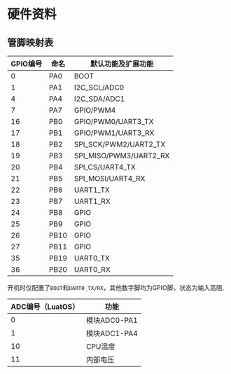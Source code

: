 # 硬件资料


## 管脚映射表

| GPIO编号 | 命名 | 默认功能及扩展功能     |
| -------- | ---- | ---------------------- |
| 0        | PA0  | BOOT                   |
| 1        | PA1  | I2C_SCL/ADC0           |
| 4        | PA4  | I2C_SDA/ADC1           |
| 7        | PA7  | GPIO/PWM4              |
| 16       | PB0  | GPIO/PWM0/UART3_TX     |
| 17       | PB1  | GPIO/PWM1/UART3_RX     |
| 18       | PB2  | SPI_SCK/PWM2/UART2_TX  |
| 19       | PB3  | SPI_MISO/PWM3/UART2_RX |
| 20       | PB4  | SPI_CS/UART4_TX        |
| 21       | PB5  | SPI_MOSI/UART4_RX      |
| 22       | PB6  | UART1_TX               |
| 23       | PB7  | UART1_RX               |
| 24       | PB8  | GPIO                   |
| 25       | PB9  | GPIO                   |
| 26       | PB10 | GPIO                   |
| 27       | PB11 | GPIO                   |
| 35       | PB19 | UART0_TX               |
| 36       | PB20 | UART0_RX               |

开机时仅配置了`BOOT`和`UART0_TX/RX`，其他数字脚均为GPIO脚，状态为输入高阻.

| ADC编号（LuatOS） | 功能         |
| ----------------- | ------------ |
| 0                 | 模块ADC0-PA1 |
| 1                 | 模块ADC1-PA4 |
| 10                | CPU温度      |
| 11                | 内部电压     |

